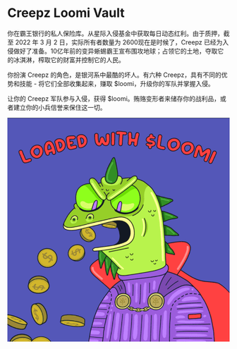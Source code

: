 # Creepz Loomi Vault

你在霸王银行的私人保险库。从星际入侵基金中获取每日动态红利。由于质押，截至 2022 年 3 月 2 日，实际所有者数量为 2600现在是时候了，Creepz 已经为入侵做好了准备。10亿年前的变异蜥蜴霸王宣布围攻地球；占领它的土地，夺取它的冰淇淋，榨取它的财富并控制它的人民。

你扮演 Creepz 的角色，是银河系中最酷的坏人。有六种 Creepz，具有不同的优势和技能 - 将它们全部收集起来，赚取 $loomi，升级你的军队并掌握入侵。

让你的 Creepz 军队参与入侵，获得 $loomi。贿赂变形者来储存你的战利品，或者建立你的小兵信誉来保住这一切。

![nft](1.png)
